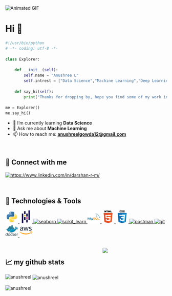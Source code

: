 <img src="https://media.giphy.com/media/v1.Y2lkPTc5MGI3NjExMWV3b2t6Nml2NjV1cThyb2ltemxuOTYyZ2l3cTN3M3NjYWExYWpkbSZlcD12MV9pbnRlcm5hbF9naWZfYnlfaWQmY3Q9Zw/jMbfmwkrcm82PRlYa9/giphy.gif" alt="Animated GIF" width=100% height=250px>

<h1>Hi 👋</h1>

<!--
**Anushreel/Anushreel** is a ✨ _special_ ✨ repository because its `README.md` (this file) appears on your GitHub profile.
-->
<!-- self start-->

```python
#!/usr/bin/python
# -*- coding: utf-8 -*-

class Explorer:

    def __init__(self):
        self.name = "Anushree L"
        self.intrest = ["Data Science","Machine Learning","Deep Learning"]

    def say_hi(self):
        print("Thanks for dropping by, hope you find some of my work interesting.")

me = Explorer()
me.say_hi()
```

- 🌱 I’m currently learning **Data Science**
- 💬 Ask me about **Machine Learning**
- 📫 How to reach me: **anushreelgowda12@gmail.com**
  
<!-- self end-->
<br>

<!-- Connect with me-->
## 🫡 Connect with me
<p align="left">
<a href="https://www.linkedin.com/in/anushree-l-46313023a/" target="blank"><img align="center" src="https://raw.githubusercontent.com/rahuldkjain/github-profile-readme-generator/master/src/images/icons/Social/linked-in-alt.svg" alt="https://www.linkedin.com/in/darshan-r-m/" height="30" width="40" /></a>
</p>
<!-- Connect with me end-->
<br>
<!-- tools start-->

## 🔧 Technologies & Tools

<p align="left"> 
  <a href="https://www.python.org" target="_blank" rel="noreferrer"> <img src="https://raw.githubusercontent.com/devicons/devicon/master/icons/python/python-original.svg" alt="python" width="40" height="40"/> </a>
  <a href="https://pandas.pydata.org/" target="_blank" rel="noreferrer"> <img src="https://raw.githubusercontent.com/devicons/devicon/2ae2a900d2f041da66e950e4d48052658d850630/icons/pandas/pandas-original.svg" alt="pandas" width="40" height="40"/> </a> 
  <a href="https://seaborn.pydata.org/" target="_blank" rel="noreferrer"> <img src="https://seaborn.pydata.org/_images/logo-mark-lightbg.svg" alt="seaborn" width="40" height="40"/> </a>
  <a href="https://scikit-learn.org/" target="_blank" rel="noreferrer"> <img src="https://upload.wikimedia.org/wikipedia/commons/0/05/Scikit_learn_logo_small.svg" alt="scikit_learn" width="40" height="40"/> </a>
<!--   <a href="https://opencv.org/" target="_blank" rel="noreferrer"> <img src="https://www.vectorlogo.zone/logos/opencv/opencv-icon.svg" alt="opencv" width="40" height="40"/> </a> -->
  <a href="https://www.mysql.com/" target="_blank" rel="noreferrer"> <img src="https://raw.githubusercontent.com/devicons/devicon/master/icons/mysql/mysql-original-wordmark.svg" alt="mysql" width="40" height="40"/> </a>
<!--   <a href="https://www.mongodb.com/" target="_blank" rel="noreferrer"> <img src="https://raw.githubusercontent.com/devicons/devicon/master/icons/mongodb/mongodb-original-wordmark.svg" alt="mongodb" width="40" height="40"/> </a> -->
  <a href="https://www.w3.org/html/" target="_blank" rel="noreferrer"> <img src="https://raw.githubusercontent.com/devicons/devicon/master/icons/html5/html5-original-wordmark.svg" alt="html5" width="40" height="40"/> </a>
  <a href="https://www.w3schools.com/css/" target="_blank" rel="noreferrer"> <img src="https://raw.githubusercontent.com/devicons/devicon/master/icons/css3/css3-original-wordmark.svg" alt="css3" width="40" height="40"/> </a> 
<!--   <a href="https://flask.palletsprojects.com/" target="_blank" rel="noreferrer"> <img src="https://www.vectorlogo.zone/logos/pocoo_flask/pocoo_flask-icon.svg" alt="flask" width="40" height="40"/> </a>  -->
  <a href="https://postman.com" target="_blank" rel="noreferrer"> <img src="https://www.vectorlogo.zone/logos/getpostman/getpostman-icon.svg" alt="postman" width="40" height="40"/> </a>  
  <a href="https://git-scm.com/" target="_blank" rel="noreferrer"> <img src="https://www.vectorlogo.zone/logos/git-scm/git-scm-icon.svg" alt="git" width="40" height="40"/> </a>
  <a href="https://www.docker.com/" target="_blank" rel="noreferrer"> <img src="https://raw.githubusercontent.com/devicons/devicon/master/icons/docker/docker-original-wordmark.svg" alt="docker" width="40" height="40"/> </a>  
<a href="https://aws.amazon.com" target="_blank" rel="noreferrer"> <img src="https://raw.githubusercontent.com/devicons/devicon/master/icons/amazonwebservices/amazonwebservices-original-wordmark.svg" alt="aws" width="40" height="40"/> </a></p>

<!-- tools end-->
<br>
<div style="position: relative; top: -500%;">
    <img align='right' src='https://user-images.githubusercontent.com/5713670/87202985-820dcb80-c2b6-11ea-9f56-7ec461c497c3.gif' width='200' />
</div>

<!-- github stats start-->

## 📈 my github stats

<p><img align="left" src="https://github-readme-stats.vercel.app/api/top-langs?username=anushreel&show_icons=true&locale=en&layout=compact" alt="anushreel" /></p>

<p>&nbsp;<img align="center" src="https://github-readme-stats.vercel.app/api?username=anushreel&show_icons=true&locale=en" alt="anushreel" /></p>


<p><img align="center" src="https://github-readme-streak-stats.herokuapp.com/?user=anushreel&" alt="anushreel" /></p>

<!-- github stats start-->


<!-- ## 👨‍💻 This week, I spent my time on: -->
